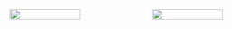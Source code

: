 <div style="display: flex;">
  <img style="width: 50%;" src="https://liliangcs.github.io/yhdzz-website/images/introduction_bg1.jpg" />
  <img style="width: 50%;" src="https://liliangcs.github.io/yhdzz-website/images/introduction_bg2.jpg" />
</div>
